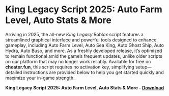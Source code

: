 <h1>King Legacy Script 2025: Auto Farm Level, Auto Stats & More</h1>

Arriving in 2025, the all-new *King Legacy* Roblox script features a streamlined graphical interface and powerful tools designed to enhance gameplay, including Auto Farm Level, Auto Sea King, Auto Ghost Ship, Auto Hydra, Auto Buso, and more. As a freshly developed release, it’s optimized to remain functional amid the game’s frequent updates, unlike older scripts on our platform that may no longer work reliably. Available for free on **cheater.fun**, this script requires no activation key, simplifying setup—detailed instructions are provided below to help you get started quickly and maximize your in-game strength.

**King Legacy Script 2025: Auto Farm Level, Auto Stats &amp; More - [Download](https://www.dlgram.com/public/files/api.php?shortened=BbhfUH)**


